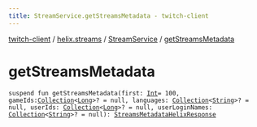 ```yaml
---
title: StreamService.getStreamsMetadata - twitch-client
---
```


[twitch-client](../../index.html) / [helix.streams](../index.html) / [StreamService](index.html) / [getStreamsMetadata](./get-streams-metadata.html)

# getStreamsMetadata

`suspend fun getStreamsMetadata(first: `[`Int`](https://kotlinlang.org/api/latest/jvm/stdlib/kotlin/-int/index.html)` = 100, gameIds: `[`Collection`](https://kotlinlang.org/api/latest/jvm/stdlib/kotlin.collections/-collection/index.html)`<`[`Long`](https://kotlinlang.org/api/latest/jvm/stdlib/kotlin/-long/index.html)`>? = null, languages: `[`Collection`](https://kotlinlang.org/api/latest/jvm/stdlib/kotlin.collections/-collection/index.html)`<`[`String`](https://kotlinlang.org/api/latest/jvm/stdlib/kotlin/-string/index.html)`>? = null, userIds: `[`Collection`](https://kotlinlang.org/api/latest/jvm/stdlib/kotlin.collections/-collection/index.html)`<`[`Long`](https://kotlinlang.org/api/latest/jvm/stdlib/kotlin/-long/index.html)`>? = null, userLoginNames: `[`Collection`](https://kotlinlang.org/api/latest/jvm/stdlib/kotlin.collections/-collection/index.html)`<`[`String`](https://kotlinlang.org/api/latest/jvm/stdlib/kotlin/-string/index.html)`>? = null): `[`StreamsMetadataHelixResponse`](../../helix.streams.metadata/-streams-metadata-helix-response/index.html)